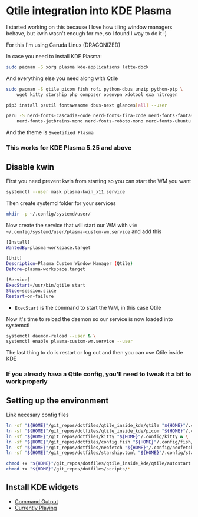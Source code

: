 # Qtile integration into KDE Plasma

I started working on this because I love how tiling window managers behave, but kwin wasn't enough for me, so I found I way to do it :)

For this I'm using Garuda Linux (DRAGONIZED)

In case you need to install KDE Plasma:

```bash
sudo pacman -S xorg plasma kde-applications latte-dock
```

And everything else you need along with Qtile

```bash
sudo pacman -S qtile picom fish rofi python-dbus unzip python-pip \
    wget kitty starship php composer openvpn xdotool exa nitrogen

pip3 install psutil fontawesome dbus-next glances[all] --user

paru -S nerd-fonts-cascadia-code nerd-fonts-fira-code nerd-fonts-fantasque-sans-mono \
    nerd-fonts-jetbrains-mono nerd-fonts-roboto-mono nerd-fonts-ubuntu pfetch
```

And the theme is `Sweetified Plasma`

### This works for KDE Plasma 5.25 and above


## Disable kwin

First you need prevent kwin from starting so you can start the WM you want

```sh
systemctl --user mask plasma-kwin_x11.service
```

Then create systemd folder for your services

```sh
mkdir -p ~/.config/systemd/user/
```

Now create the service that will start our WM with `vim ~/.config/systemd/user/plasma-custom-wm.service` and add this

```sh
[Install]
WantedBy=plasma-workspace.target

[Unit]
Description=Plasma Custom Window Manager (Qtile)
Before=plasma-workspace.target

[Service]
ExecStart=/usr/bin/qtile start
Slice=session.slice
Restart=on-failure
```

- `ExecStart` is the command to start the WM, in this case Qtile

Now it's time to reload the daemon so our service is now loaded into systemctl

```sh
systemctl daemon-reload --user & \
systemctl enable plasma-custom-wm.service --user
```

The last thing to do is restart or log out and then you can use Qtile inside KDE

### If you already hava a Qtile config, you'll need to tweak it a bit to work properly

## Setting up the environment

Link necesary config files

```bash
ln -sf "${HOME}"/git_repos/dotfiles/qtile_inside_kde/qtile "${HOME}"/.config/qtile & \
ln -sf "${HOME}"/git_repos/dotfiles/qtile_inside_kde/picom "${HOME}"/.config/picom & \
ln -sf "${HOME}"/git_repos/dotfiles/kitty "${HOME}"/.config/kitty & \
ln -sf "${HOME}"/git_repos/dotfiles/config.fish "${HOME}"/.config/fish/config.fish & \
ln -sf "${HOME}"/git_repos/dotfiles/neofetch "${HOME}"/.config/neofetch & \
ln -sf "${HOME}"/git_repos/dotfiles/starship.toml "${HOME}"/.config/starship.toml & \

chmod +x "${HOME}"/git_repos/dotfiles/qtile_inside_kde/qtile/autostart.sh & \
chmod +x "${HOME}"/git_repos/dotfiles/scripts/*
```

## Install KDE widgets

- [Command Output](https://www.pling.com/p/1166510)
- [Currently Playing](https://www.pling.com/p/1821551)
